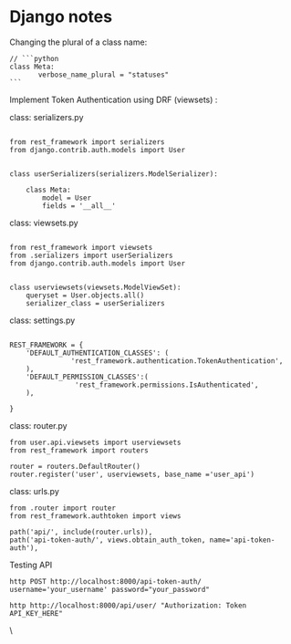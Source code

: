 # Django notes

Changing the plural of a class name:

````
// ```python
class Meta:
       verbose_name_plural = "statuses"
```
````

Implement Token Authentication using DRF (viewsets) :

class: serializers.py

```

from rest_framework import serializers
from django.contrib.auth.models import User


class userSerializers(serializers.ModelSerializer):

	class Meta:
		model = User
		fields = '__all__'

```

class: viewsets.py

```

from rest_framework import viewsets
from .serializers import userSerializers
from django.contrib.auth.models import User


class userviewsets(viewsets.ModelViewSet):
	queryset = User.objects.all()
	serializer_class = userSerializers

```

class: settings.py

```

REST_FRAMEWORK = {
    'DEFAULT_AUTHENTICATION_CLASSES': (
               'rest_framework.authentication.TokenAuthentication',
    ),
    'DEFAULT_PERMISSION_CLASSES':(
                'rest_framework.permissions.IsAuthenticated',
    ),

}
```

class: router.py

```
from user.api.viewsets import userviewsets
from rest_framework import routers

router = routers.DefaultRouter()
router.register('user', userviewsets, base_name ='user_api')

```

class: urls.py

```
from .router import router
from rest_framework.authtoken import views

path('api/', include(router.urls)),
path('api-token-auth/', views.obtain_auth_token, name='api-token-auth'),

```



Testing API

```
http POST http://localhost:8000/api-token-auth/ username='your_username' password="your_password"

http http://localhost:8000/api/user/ "Authorization: Token API_KEY_HERE"
```

\
